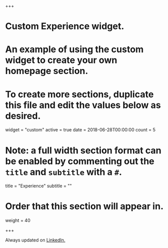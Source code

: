 <!-- +++
# Experience widget.
widget = "experience"  # See https://sourcethemes.com/academic/docs/page-builder/
headless = true  # This file represents a page section.
active = false  # Activate this widget? true/false
weight = 40  # Order that this section will appear.

title = "Experience"
subtitle = ""

# Date format for experience
#   Refer to https://sourcethemes.com/academic/docs/customization/#date-format
date_format = "Jan 2006"

# Experiences.
#   Add/remove as many `[[experience]]` blocks below as you like.
#   Required fields are `title`, `company`, and `date_start`.
#   Leave `date_end` empty if it's your current employer.
#   Begin/end multi-line descriptions with 3 quotes `"""`.
# MOST RECENT FIRST 


[[experience]]
  title = "Research Intern (Remote)"
  company = "Lichtman Lab, Harvard University"
  company_url = "https://lichtmanlab.fas.harvard.edu/"
  location = "Cambridge, MA, USA"
  date_start = "2020-06-01"
  date_end = "2021-01-01"
  description = """
  To Perform Synaptic Location & Connectivity Detection to get Synaptic Segmentation in the mouse
cerebellum to aid Developmental Connectomics research. 
  """

[[experience]]
  title = "Research Intern (Remote)"
  company = "TavLab, IIIT Delhi"
  company_url = "http://tavlab.iiitd.edu.in/"
  location = "New Delhi, India"
  date_start = "2020-06-01"
  date_end = "2020-09-15"
  description = """
  Project CoronaActionIndia: Developed an RL environment compatible with OpenAI gym from scratch as a basis for a novel RL pipeline to ensure
fair distribution of Vaccines developed against Corona virus. Co-authored two publications, currently under review. 
  """

[[experience]]
  title = "Summer Intern"
  company = "CBTB Lab, IIT Roorkee"
  company_url = "http://compbio.iitr.ac.in/home/"
  location = "Uttarakhand, India"
  date_start = "2019-05-01"
  date_end = "2019-07-01"
  description = """
  Developed machine-learning architectures to classify the EEG Signals into Focal or Non-focal
epileptic type, that would increase efficiency & accuracy of epileptic diagnosis. Publication currently under Submission process. 
  """
  

[[experience]]
  title = "Volunteer "
  company = "DataKind"
  company_url = "https://www.datakind.org/"
  location = "Virtual"
  date_start = "2021-03-04"
  date_end = "2021-03-07"
  description = """A high energy, marathon-style, weekend-long event on the theme- Trust, Transparency, Togetherness:Powering Public Data for Communities. I volunteered to contribute as a part of the Synthetic Data Generation Project!"""  


+++
 -->
 
 +++
# Custom Experience widget.
# An example of using the custom widget to create your own homepage section.
# To create more sections, duplicate this file and edit the values below as desired.
widget = "custom"
active = true
date = 2018-06-28T00:00:00
count = 5

# Note: a full width section format can be enabled by commenting out the `title` and `subtitle` with a `#`.
title = "Experience"
 subtitle = ""

# Order that this section will appear in.
weight = 40

+++

Always updated on [LinkedIn.](https://www.linkedin.com/in/keerat-kaur-guliani/)
    
